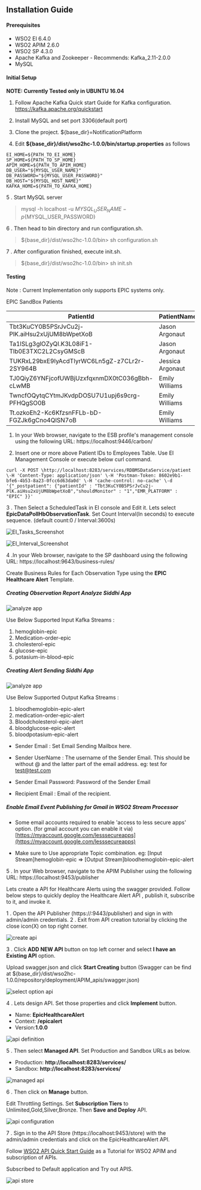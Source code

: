 ## Installation Guide

#### Prerequisites
 
* WSO2 EI 6.4.0
* WSO2 APIM 2.6.0
* WSO2 SP 4.3.0
* Apache Kafka and Zookeeper - Recommends: Kafka_2.11-2.0.0
* MySQL

#### Initial Setup

**NOTE: Currently Tested only in UBUNTU 16.04**

1. Follow Apache Kafka Quick start Guide for Kafka configuration. https://kafka.apache.org/quickstart

2. Install MySQL and set port 3306(default port)

3. Clone the project. ${base_dir}=NotificationPlatform 

4. Edit **${base_dir}/dist/wso2hc-1.0.0/bin/startup.properties** as follows  

```
EI_HOME=${PATH_TO_EI_HOME} 
SP_HOME=${PATH_TO_SP_HOME} 
APIM_HOME=${PATH_TO_APIM_HOME} 
DB_USER="${MYSQL_USER_NAME}"
DB_PASSWORD="${MYSQL_USER_PASSWORD}"
DB_HOST="${MYSQL_HOST_NAME}"
KAFKA_HOME=${PATH_TO_KAFKA_HOME}
```

5 . Start MySQL server
>mysql -h localhost -u ${MYSQL_USER_NAME} -p${MYSQL_USER_PASSWORD}


6 . Then head to bin directory and run configuration.sh.
>${base_dir}/dist/wso2hc-1.0.0/bin> sh configuration.sh 

7 . After configuration finished, execute init.sh. 
>${base_dir}/dist/wso2hc-1.0.0/bin> sh init.sh
 

#### Testing

Note : Current Implementation only supports EPIC systems only.

EPIC SandBox Patients



| PatientId|PatientName|
| ------------- | ------------- |
| Tbt3KuCY0B5PSrJvCu2j-PlK.aiHsu2xUjUM8bWpetXoB | Jason Argonaut   |
| Ta1lSLg3glOZyQI.K3L08iF1-Tlb0E3TXC2L2CsyGMScB | Jason Argonaut|
| TUKRxL29bxE9lyAcdTIyrWC6Ln5gZ-z7CLr2r-2SY964B| Jessica Argonaut   |
|TJ0QiyZ6YNFjcofUWBjUzxfqxnmDX0tC036gBbh-cLwMB | Emily Williams|
|TwncfOQytqCYtmJKvdpDOSU7U1upj6s9crg-PFHQgSO0B|Emily Williams|
|Tt.ozkoEh2-Kc6KfzsnFFLb-bD-FGZJk6gCno4QlSN7oB|Emily Williams|

1. In your Web browser, navigate to the ESB profile's management console using the following URL: https://localhost:9446/carbon/

2. Insert one or more above Patient IDs to Employees Table.
Use EI Management Console or execute below curl command.

```
curl -X POST \http://localhost:8283/services/RDBMSDataService/patient \-H 'Content-Type: application/json' \-H 'Postman-Token: 8602e9b1-bfe6-4b53-8a23-0fcc6d63da0d' \-H 'cache-control: no-cache' \-d '{"_postpatient": {"patientId" : "Tbt3KuCY0B5PSrJvCu2j-PlK.aiHsu2xUjUM8bWpetXoB","shouldMonitor" : "1","EMR_PLATFORM" : "EPIC" }}'
```
 
3 . Then Select a ScheduledTask in EI console and Edit it. Lets select **EpicDataPollHbObservationTask**. 
Set  Count  Interval(In seconds) to execute sequence. (default count:0 / Interval:3600s)


![EI_Tasks_Screenshot](../../src/docs/Guidelinescreenshots/scheduledTasks.png)


![EI_Interval_Screenshot](../../src/docs/Guidelinescreenshots/scheduledTaskInterval.png)

4 .In your Web browser, navigate to the SP dashboard using the following URL: https://localhost:9643/business-rules/ 

 
Create Business Rules for Each Observation Type using the **EPIC Healthcare Alert** Template.

##### Creating Observation Report Analyze Siddhi App 

![analyze app](../../src/docs/Guidelinescreenshots/observationSP.png)

Use Below Supported Input Kafka Streams : 
1. hemoglobin-epic
2. Medication-order-epic
3. cholesterol-epic
4. glucose-epic
5. potasium-in-blood-epic

##### Creating Alert Sending Siddhi App

![analyze app](../../src/docs/Guidelinescreenshots/sendAbnormalHB.png)

Use Below Supported Output Kafka Streams :
1. bloodhemoglobin-epic-alert
2. medication-order-epic-alert
3. Bloodcholesterol-epic-alert 
4. bloodglucose-epic-alert 
5. bloodpotasium-epic-alert

* Sender Email : Set Email Sending Mailbox here.
* Sender UserName : The username of the Sender Email. This should be without @ and the latter part of the email address.
eg: test for test@test.com

* Sender Email Password: Password of the Sender Email
* Recipient Email : Email of the recipient.

##### Enable Email Event Publishing for Gmail in WSO2 Stream Processor
* Some email accounts required to enable 'access to less secure apps' option. (for gmail account you can enable it via)           
[https://myaccount.google.com/lesssecureapps](https://myaccount.google.com/lesssecureapps) 


 
* Make sure to Use appropriate Topic combination.
eg: [Input Stream]hemoglobin-epic => [Output Stream]bloodhemoglobin-epic-alert

5 . In your Web browser, navigate to the APIM  Publisher using the following URL: https://localhost:9453/publisher 

Lets create a API for Healthcare Alerts using the swagger provided.
Follow below steps to quickly deploy the Healthcare Alert API , publish it, subscribe to it, and invoke it.
 
1 . Open the API Publisher (https://<hostname>:9443/publisher) and sign in with admin/admin credentials.
2 . Exit from API creation tutorial by clicking the close icon(X) on top right corner.

![create api](../../src/docs/Guidelinescreenshots/createnewapi.png)

3 . Click **ADD NEW API** button on top left corner and select **I have an Existing API** option.

Upload swagger.json and click **Start Creating** button (Swagger can be find at ${base_dir}/dist/wso2hc-1.0.0/repository/deployment/APIM_apis/swagger.json)

![select option api](../../src/docs/Guidelinescreenshots/swagger_upload.png) 

4 . Lets design API. Set those properties and click **Implement** button.  

* Name: **EpicHealthcareAlert**
* Context: **/epicalert**
* Version:**1.0.0**   

![api definition](../../src/docs/Guidelinescreenshots/apidefinition.png)
  
5 . Then select **Managed API**. Set Production and Sandbox URLs as below.
* Production: **http://localhost:8283/services/**
* Sandbox: **http://localhost:8283/services/**   

![managed api](../../src/docs/Guidelinescreenshots/managedapi.png)

6 . Then click on **Manage** button. 

Edit Throttling Settings. Set **Subscription Tiers** to Unlimited,Gold,Silver,Bronze. Then **Save and Deploy** API.

![api configuration](../../src/docs/Guidelinescreenshots/apiconfiguration.png)

7 . Sign in to the API Store (https://localhost:9453/store) with the admin/admin credentials and click on the EpicHealthcareAlert API.

Follow [WSO2 API Quick Start Guide](https://docs.wso2.com/display/AM260/Quick+Start+Guide) as a Tutorial for WSO2 APIM and subscription of APIs.

Subscribed to Default application and Try out APIS.

![api store](../../src/docs/Guidelinescreenshots/apistore.png)